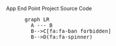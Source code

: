 App End Point Project Source Code
<!DOCTYPE html>
<html lang="en">
  <head>
    <!-- Include Font Awesome CSS -->
    <link rel="stylesheet" href="https://cdnjs.cloudflare.com/ajax/libs/font-awesome/6.0.0-beta3/css/all.min.css">
  </head>
  <body>
    <pre class="mermaid">
      graph LR
        A --- B
        B-->C[fa:fa-ban forbidden]
        B-->D(fa:fa-spinner)
    </pre>
    <script type="module">
      import mermaid from 'https://cdn.jsdelivr.net/npm/mermaid@10/dist/mermaid.esm.min.mjs';
      mermaid.initialize({ startOnLoad: true });
    </script>
  </body>
</html>